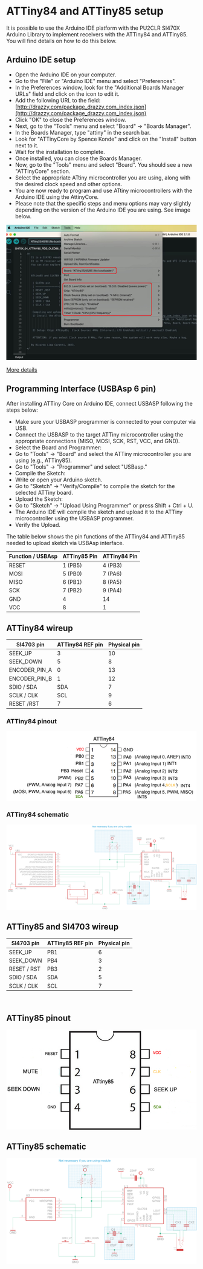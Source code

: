 # ATTiny84 and ATTiny85 setup

It is possible to use the Arduino IDE platform with the PU2CLR SI470X Arduino Library to implement receivers with the ATTiny84 and ATTiny85. You will find details on how to do this below.


## Arduino IDE setup


* Open the Arduino IDE on your computer.
* Go to the "File" or "Arduino IDE" menu and select "Preferences".
* In the Preferences window, look for the "Additional Boards Manager URLs" field and click on the icon to edit it.
* Add the following URL to the field: [http://drazzy.com/package_drazzy.com_index.json](http://drazzy.com/package_drazzy.com_index.json)
* Click "OK" to close the Preferences window.
* Next, go to the "Tools" menu and select "Board" -> "Boards Manager".
* In the Boards Manager, type "attiny" in the search bar.
* Look for "ATTinyCore by Spence Konde" and click on the "Install" button next to it.
* Wait for the installation to complete.
* Once installed, you can close the Boards Manager.
* Now, go to the "Tools" menu and select "Board". You should see a new "ATTinyCore" section.
* Select the appropriate ATtiny microcontroller you are using, along with the desired clock speed and other options. 
* You are now ready to program and use ATtiny microcontrollers with the Arduino IDE using the AttinyCore. 
* Please note that the specific steps and menu options may vary slightly depending on the version of the Arduino IDE you are using. See image below.




![ATTiny84 Arduino IDE setup](../../extras/images/ATTIny_Arduino_SETUP_01.jpg)



[More details](https://github.com/SpenceKonde/ATTinyCore)



## Programming Interface (USBAsp 6 pin)


After installing ATTiny Core on Arduino IDE, connect USBASP following the steps below:
* Make sure your USBASP programmer is connected to your computer via USB.
* Connect the USBASP to the target ATTiny microcontroller using the appropriate connections (MISO, MOSI, SCK, RST, VCC, and GND).
* Select the Board and Programmer:
* Go to "Tools" -> "Board" and select the ATTiny microcontroller you are using (e.g., ATTiny85).
* Go to "Tools" -> "Programmer" and select "USBasp."
* Compile the Sketch:
* Write or open your Arduino sketch.
* Go to "Sketch" -> "Verify/Compile" to compile the sketch for the selected ATTiny board.
* Upload the Sketch:
* Go to "Sketch" -> "Upload Using Programmer" or press Shift + Ctrl + U.
* The Arduino IDE will compile the sketch and upload it to the ATTiny microcontroller using the USBASP programmer.
* Verify the Upload.


The table below shows the pin functions of the ATTiny84 and ATTiny85  needed to upload sketch via USBAsp interface.


| Function / USBAsp   | ATTiny85 Pin |  ATTiny84 Pin | 
| ------------------- | ------------ | ------------- |
| RESET               | 1 (PB5)      | 4 (PB3)       |   
| MOSI                | 5 (PB0)      | 7 (PA6)       |
| MISO                | 6 (PB1)      | 8 (PA5)       |
| SCK                 | 7 (PB2)      | 9 (PA4)       |
| GND                 | 4            | 14            |
| VCC                 | 8            | 1             |




## ATTiny84 wireup

| SI4703 pin      | ATTiny84 REF pin | Physical pin  | 
| ----------------| -----------------| ------------- | 
| SEEK_UP         |     3            |    10         | 
| SEEK_DOWN       |     5            |     8         |
| ENCODER_PIN_A   |     0            |    13         |
| ENCODER_PIN_B   |     1            |    12         |  
| SDIO / SDA      |     SDA          |     7         |
| SCLK / CLK      |     SCL          |     9         |
| RESET /RST      |     7            |     6         |



### ATTiny84 pinout

![ATTiny84 pinout](../../extras/images/attiny84.png)


### ATTiny84 schematic

![ATTiny84 schematic](../../extras/images/circuit_attiny84.png)


## ATTiny85 and SI4703 wireup  

| SI4703 pin    | ATTiny85 REF pin | Physical pin  | 
| --------------| -----------------| ------------- | 
| SEEK_UP       |     PB1          |     6         | 
| SEEK_DOWN     |     PB4          |     3         |
| RESET / RST   |     PB3          |     2         | 
| SDIO / SDA    |     SDA          |     5         |
| SCLK / CLK    |     SCL          |     7         |
   
<BR>

## ATTiny85 pinout

![Schematic - ATTiny85 pinout](../../extras/images/attiny85_pinout.jpg)



## ATTiny85 schematic

![ATTiny85 schematic](../../extras/images/circuit_attiny85.png)


